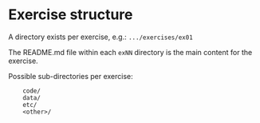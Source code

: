 # Exercise structure

A directory exists per exercise, e.g.:
 `.../exercises/ex01`
 
The README.md file within each `exNN` directory is the main content for the exercise. 

Possible sub-directories per exercise:

```
    code/
    data/
    etc/
    <other>/
```